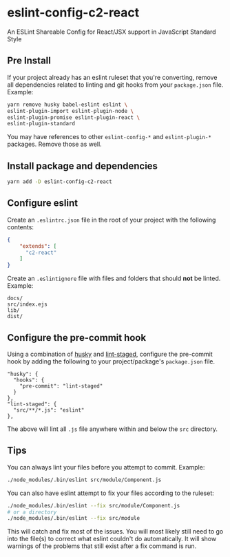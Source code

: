 # eslint-config-c2-react

An ESLint Shareable Config for React/JSX support in JavaScript Standard Style

## Pre Install

If your project already has an eslint ruleset that you're converting, remove all dependencies related to linting and git hooks from your `package.json` file. Example:

```sh
yarn remove husky babel-eslint eslint \
eslint-plugin-import eslint-plugin-node \
eslint-plugin-promise eslint-plugin-react \
eslint-plugin-standard
```

You may have references to other `eslint-config-*` and `eslint-plugin-*` packages. Remove those as well.

## Install package and dependencies
```sh
yarn add -D eslint-config-c2-react
```

## Configure eslint
Create an `.eslintrc.json` file in the root of your project with the following contents:

```json
{
    "extends": [
      "c2-react"
    ]
}
```

Create an `.eslintignore` file with files and folders that should **not** be linted. Example:
```
docs/
src/index.ejs
lib/
dist/
```

## Configure the pre-commit hook

Using a combination of [husky](https://github.com/typicode/husky) and [lint-staged](https://github.com/okonet/lint-staged), configure the
pre-commit hook by adding the following to your project/package's `package.json` file.

```
"husky": {
  "hooks": {
    "pre-commit": "lint-staged"
  }
},
"lint-staged": {
  "src/**/*.js": "eslint"
},
```
The above will lint all `.js` file anywhere within and below the `src` directory.

## Tips
You can always lint your files before you attempt to commit. Example:

```sh
./node_modules/.bin/eslint src/module/Component.js
```

You can also have eslint attempt to fix your files according to the ruleset:

```sh
./node_modules/.bin/eslint --fix src/module/Component.js
# or a directory
./node_modules/.bin/eslint --fix src/module
```

This will catch and fix most of the issues. You will most likely still need to go into the file(s)
to correct what eslint couldn't do automatically. It will show warnings of the problems that still exist after
a fix command is run.

